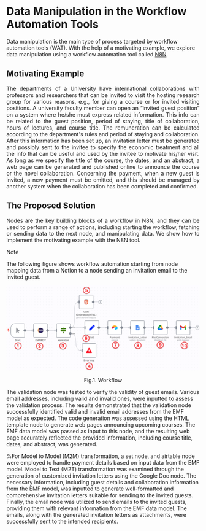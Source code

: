 # Data Manipulation in the Workflow Automation Tools

Data manipulation is the main type of process targeted by workflow automation tools (WAT). With the help of a motivating example, we explore data manipulation using a workflow automation tool called <a href="https://n8n.io/">N8N</a>.

## Motivating Example

<p align="justify">
The departments of a University have international collaborations with professors and researchers that can be invited to visit the hosting research group for various reasons, e.g., for giving a course or for invited visiting positions. A university faculty member can open an “invited guest position” on a system where he/she must express related information. This info can be related to the guest position, period of staying, title of collaboration, hours of lectures, and course title. The remuneration can be calculated according to the department's rules and period of staying and collaboration. After this information has been set up, an invitation letter must be generated and possibly sent to the invitee to specify the economic treatment and all the info that can be useful and used by the invitee to motivate his/her visit. 
As long as we specify the title of the course, the dates, and an abstract, a web page can be generated and published online to announce the course or the novel collaboration. Concerning the payment, when a new guest is invited, a new payment must be emitted, and this should be managed by another system when the collaboration  has been completed and confirmed.
</p>

## The Proposed Solution

<p align="justify">
Nodes are the key building blocks of a workflow in N8N, and they can be used to perform a range of actions, including starting the workflow, fetching or sending data to the next
node, and manipulating data. We show how to implement the motivating example with the N8N tool.
</p>

> [!NOTE]
> The following figure shows workflow automation starting from node mapping data from a Notion to a node sending an invitation email to the invited guest.

<img src="https://github.com/tuadiel6/gssi-n8n_workflow_project/blob/main/Figures/flow.png" >
<p align="center"> Fig.1. Workflow</p>
 
The validation node was tested to verify the validity of guest emails. Various email addresses, including valid and invalid ones, were inputted to assess the validation process. The results demonstrated that the validation node successfully identified valid and invalid email addresses from the EMF model as expected. The code generation was assessed using the HTML template node to generate web pages announcing upcoming courses. The EMF data model was passed as input to this node, and the resulting web page accurately reflected the provided information, including course title, dates, and abstract, was generated.

%For Model to Model (M2M) transformation, a set node, and airtable node were employed to handle payment details based on input data from the EMF model. Model to Text (M2T) transformation was examined through the generation of customized invitation letters using the Google Doc node. The necessary information, including guest details and collaboration information from the EMF model, was inputted to generate well-formatted and comprehensive invitation letters suitable for sending to the invited guests. Finally, the email node was utilized to send emails to the invited guests, providing them with relevant information from the EMF data model. The emails, along with the generated invitation letters as attachments, were successfully sent to the intended recipients.
